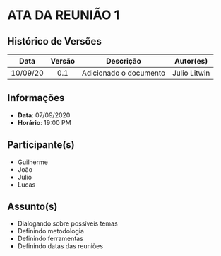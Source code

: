 # ATA DA REUNIÃO 1

## Histórico de Versões

|   Data   | Versão |           Descrição           |             Autor(es)              |
|:--------:|:------:|:-----------------------------:|:----------------------------------:|
| 10/09/20 |  0.1   |    Adicionado o documento    | Julio Litwin |

## Informações

- **Data**: 07/09/2020
- **Horário**: 19:00 PM

## Participante(s)

- Guilherme
- João
- Julio
- Lucas

## Assunto(s)

- Dialogando sobre possíveis temas
- Definindo metodologia
- Definindo ferramentas
- Definindo datas das reuniões